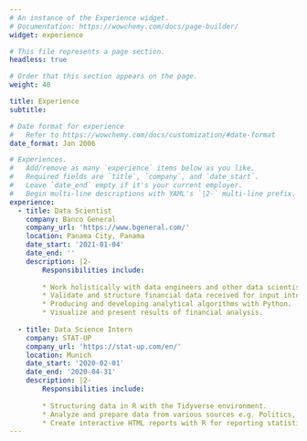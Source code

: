 ```yaml
---
# An instance of the Experience widget.
# Documentation: https://wowchemy.com/docs/page-builder/
widget: experience

# This file represents a page section.
headless: true

# Order that this section appears on the page.
weight: 40

title: Experience
subtitle:

# Date format for experience
#   Refer to https://wowchemy.com/docs/customization/#date-format
date_format: Jan 2006

# Experiences.
#   Add/remove as many `experience` items below as you like.
#   Required fields are `title`, `company`, and `date_start`.
#   Leave `date_end` empty if it's your current employer.
#   Begin multi-line descriptions with YAML's `|2-` multi-line prefix.
experience:
  - title: Data Scientist
    company: Banco General
    company_url: 'https://www.bgeneral.com/'
    location: Panama City, Panama
    date_start: '2021-01-04'
    date_end: ''
    description: |2-
        Responsibilities include:
        
        * Work holistically with data engineers and other data scientists.
        * Validate and structure financial data received for input into the Datawarehouse.
        * Producing and developing analytical algorithms with Python.
        * Visualize and present results of financial analysis.
        
  - title: Data Science Intern
    company: STAT-UP
    company_url: 'https://stat-up.com/en/'
    location: Munich
    date_start: '2020-02-01'
    date_end: '2020-04-31'
    description: |2-
        Responsibilities include:
        
        * Structuring data in R with the Tidyverse environment.
        * Analyze and prepare data from various sources e.g. Politics, Financial, Personal data.
        * Create interactive HTML reports with R for reporting statistical analysis.
---
```

